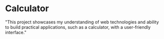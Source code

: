 # Calculator
"This project showcases my understanding of web technologies and ability to build practical
                            applications, such as a calculator, with a user-friendly interface."
